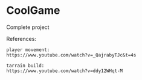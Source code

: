 # CoolGame
Complete project


References:

    player movement:
    https://www.youtube.com/watch?v=_QajrabyTJc&t=4s

    tarrain build:
    https://www.youtube.com/watch?v=ddy12WHqt-M